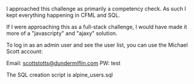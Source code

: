 I approached this challenge as primarily a competency check. As such I kept everything happening in CFML and SQL.

If I were approaching this as a full-stack challenge, I would have made it more of a "javascripty" and "ajaxy" solution.

To log in as an admin user and see the user list, you can use the Michael Scott account:

Email: scottstotts@dundermiflin.com
PW: test



The SQL creation script is alpine_users.sql


